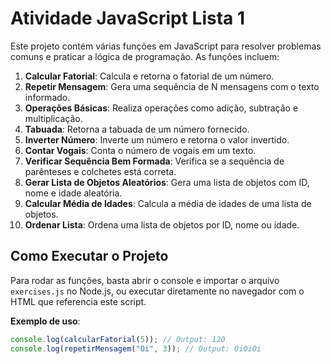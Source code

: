# Atividade JavaScript Lista 1

Este projeto contém várias funções em JavaScript para resolver problemas comuns e praticar a lógica de programação. As funções incluem:

1. **Calcular Fatorial**: Calcula e retorna o fatorial de um número.
2. **Repetir Mensagem**: Gera uma sequência de N mensagens com o texto informado.
3. **Operações Básicas**: Realiza operações como adição, subtração e multiplicação.
4. **Tabuada**: Retorna a tabuada de um número fornecido.
5. **Inverter Número**: Inverte um número e retorna o valor invertido.
6. **Contar Vogais**: Conta o número de vogais em um texto.
7. **Verificar Sequência Bem Formada**: Verifica se a sequência de parênteses e colchetes está correta.
8. **Gerar Lista de Objetos Aleatórios**: Gera uma lista de objetos com ID, nome e idade aleatória.
9. **Calcular Média de Idades**: Calcula a média de idades de uma lista de objetos.
10. **Ordenar Lista**: Ordena uma lista de objetos por ID, nome ou idade.

## Como Executar o Projeto

Para rodar as funções, basta abrir o console e importar o arquivo `exercises.js` no Node.js, ou executar diretamente no navegador com o HTML que referencia este script.

**Exemplo de uso**:

```javascript
console.log(calcularFatorial(5)); // Output: 120
console.log(repetirMensagem("Oi", 3)); // Output: OiOiOi
